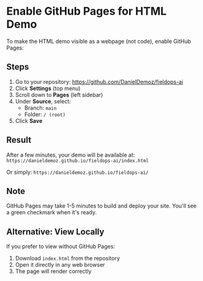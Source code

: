 # Enable GitHub Pages for HTML Demo

To make the HTML demo visible as a webpage (not code), enable GitHub Pages:

## Steps

1. Go to your repository: https://github.com/DanielDemoz/fieldops-ai
2. Click **Settings** (top menu)
3. Scroll down to **Pages** (left sidebar)
4. Under **Source**, select:
   - Branch: `main`
   - Folder: `/ (root)`
5. Click **Save**

## Result

After a few minutes, your demo will be available at:
`https://danieldemoz.github.io/fieldops-ai/index.html`

Or simply:
`https://danieldemoz.github.io/fieldops-ai/`

## Note

GitHub Pages may take 1-5 minutes to build and deploy your site. You'll see a green checkmark when it's ready.

## Alternative: View Locally

If you prefer to view without GitHub Pages:
1. Download `index.html` from the repository
2. Open it directly in any web browser
3. The page will render correctly

